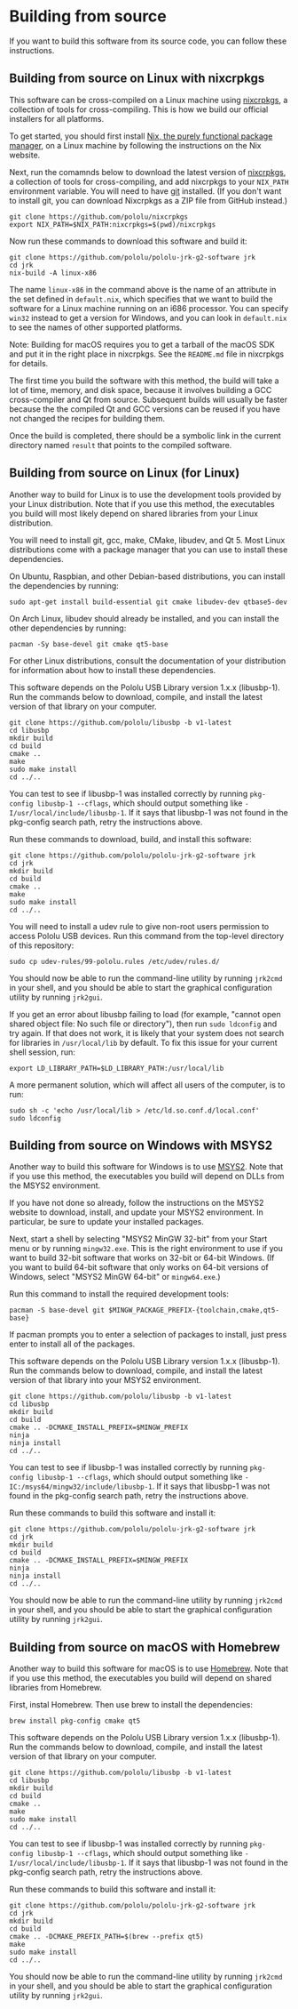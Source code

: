 # Building from source

If you want to build this software from its source code, you can follow these
instructions.


## Building from source on Linux with nixcrpkgs

This software can be cross-compiled on a Linux machine using
[nixcrpkgs](https://github.com/pololu/nixcrpkgs), a collection of tools for
cross-compiling.  This is how we build our official installers for all
platforms.

To get started, you should first install [Nix, the purely functional
package manager](http://nixos.org/nix/), on a Linux machine by following the
instructions on the Nix website.

Next, run the comamnds below to download the latest version of
[nixcrpkgs](https://github.com/pololu/nixcrpkgs), a collection of tools for
cross-compiling, and add nixcrpkgs to your `NIX_PATH` environment variable.  You
will need to have [git](https://git-scm.com/) installed.  (If you don't want to
install git, you can download Nixcrpkgs as a ZIP file from GitHub instead.)

    git clone https://github.com/pololu/nixcrpkgs
    export NIX_PATH=$NIX_PATH:nixcrpkgs=$(pwd)/nixcrpkgs

Now run these commands to download this software and build it:

    git clone https://github.com/pololu/pololu-jrk-g2-software jrk
    cd jrk
    nix-build -A linux-x86

The name `linux-x86` in the command above is the name of an attribute in the set
defined in `default.nix`, which specifies that we want to build the software
for a Linux machine running on an i686 processor.  You can specify `win32`
instead to get a version for Windows, and you can look in `default.nix` to see
the names of other supported platforms.

Note: Building for macOS requires you to get a tarball of the macOS SDK
and put it in the right place in nixcrpkgs.  See the `README.md` file in
nixcrpkgs for details.

The first time you build the software with this method, the build will take a
lot of time, memory, and disk space, because it involves building a GCC
cross-compiler and Qt from source.  Subsequent builds will usually be faster
because the the compiled Qt and GCC versions can be reused if you have not
changed the recipes for building them.

Once the build is completed, there should be a symbolic link in the current
directory named `result` that points to the compiled software.


## Building from source on Linux (for Linux)

Another way to build for Linux is to use the development tools provided by your
Linux distribution.  Note that if you use this method, the
executables you build will most likely depend on shared libraries
from your Linux distribution.

You will need to install git, gcc, make, CMake, libudev,
and Qt 5.  Most Linux distributions come with a package manager that you can use
to install these dependencies.

On Ubuntu, Raspbian, and other Debian-based distributions, you can install the
dependencies by running:

    sudo apt-get install build-essential git cmake libudev-dev qtbase5-dev

On Arch Linux, libudev should already be installed, and you can install the
other dependencies by running:

    pacman -Sy base-devel git cmake qt5-base

For other Linux distributions, consult the documentation of your distribution
for information about how to install these dependencies.

This software depends on the Pololu USB Library version 1.x.x (libusbp-1).  Run
the commands below to download, compile, and install the latest version of that
library on your computer.

    git clone https://github.com/pololu/libusbp -b v1-latest
    cd libusbp
    mkdir build
    cd build
    cmake ..
    make
    sudo make install
    cd ../..

You can test to see if libusbp-1 was installed correctly by running
`pkg-config libusbp-1 --cflags`,
which should output something like
`-I/usr/local/include/libusbp-1`.
If it says that libusbp-1 was not found in the pkg-config search path,
retry the instructions above.

Run these commands to download, build, and install this software:

    git clone https://github.com/pololu/pololu-jrk-g2-software jrk
    cd jrk
    mkdir build
    cd build
    cmake ..
    make
    sudo make install
    cd ../..

You will need to install a udev rule to give non-root users permission to access
Pololu USB devices. Run this command from the top-level directory of this
repository:

    sudo cp udev-rules/99-pololu.rules /etc/udev/rules.d/

You should now be able to run the command-line utility by running `jrk2cmd` in
your shell, and you should be able to start the graphical configuration utility
by running `jrk2gui`.

If you get an error about libusbp failing to load (for example,
"cannot open shared object file: No such file or directory"), then
run `sudo ldconfig` and try again.  If that does not work, it is likely that
your system does not search for libraries in `/usr/local/lib`
by default.  To fix this issue for your current shell session, run:

    export LD_LIBRARY_PATH=$LD_LIBRARY_PATH:/usr/local/lib

A more permanent solution, which will affect all users of the computer, is to
run:

    sudo sh -c 'echo /usr/local/lib > /etc/ld.so.conf.d/local.conf'
    sudo ldconfig


## Building from source on Windows with MSYS2

Another way to build this software for Windows is to use
[MSYS2](http://msys2.github.io/).  Note that if you use this method, the
executables you build will depend on DLLs from the MSYS2 environment.

If you have not done so already, follow the instructions on the MSYS2 website to
download, install, and update your MSYS2 environment.  In particular, be sure to
update your installed packages.

Next, start a shell by selecting "MSYS2 MinGW 32-bit" from your Start menu or
by running `mingw32.exe`.  This is the right environment to use if you want to
build 32-bit software that works on 32-bit or 64-bit Windows.  (If you want to
build 64-bit software that only works on 64-bit versions of Windows, select
"MSYS2 MinGW 64-bit" or `mingw64.exe`.)

Run this command to install the required development tools:

    pacman -S base-devel git $MINGW_PACKAGE_PREFIX-{toolchain,cmake,qt5-base}

If pacman prompts you to enter a selection of packages to install, just press
enter to install all of the packages.

This software depends on the Pololu USB Library version 1.x.x (libusbp-1).  Run
the commands below to download, compile, and install the latest version of that
library into your MSYS2 environment.

    git clone https://github.com/pololu/libusbp -b v1-latest
    cd libusbp
    mkdir build
    cd build
    cmake .. -DCMAKE_INSTALL_PREFIX=$MINGW_PREFIX
    ninja
    ninja install
    cd ../..

You can test to see if libusbp-1 was installed correctly by running
`pkg-config libusbp-1 --cflags`,
which should output something like
`-IC:/msys64/mingw32/include/libusbp-1`.
If it says that libusbp-1 was not found in the pkg-config search path,
retry the instructions above.

Run these commands to build this software and install it:

    git clone https://github.com/pololu/pololu-jrk-g2-software jrk
    cd jrk
    mkdir build
    cd build
    cmake .. -DCMAKE_INSTALL_PREFIX=$MINGW_PREFIX
    ninja
    ninja install
    cd ../..

You should now be able to run the command-line utility by running `jrk2cmd` in
your shell, and you should be able to start the graphical configuration utility
by running `jrk2gui`.


## Building from source on macOS with Homebrew

Another way to build this software for macOS is to use
[Homebrew](http://brew.sh/).  Note that if you use this method, the executables
you build will depend on shared libraries from Homebrew.

First, instal Homebrew.  Then use brew to install the dependencies:

    brew install pkg-config cmake qt5

This software depends on the Pololu USB Library version 1.x.x (libusbp-1).  Run
the commands below to download, compile, and install the latest version of that
library on your computer.

    git clone https://github.com/pololu/libusbp -b v1-latest
    cd libusbp
    mkdir build
    cd build
    cmake ..
    make
    sudo make install
    cd ../..

You can test to see if libusbp-1 was installed correctly by running
`pkg-config libusbp-1 --cflags`,
which should output something like
`-I/usr/local/include/libusbp-1`.
If it says that libusbp-1 was not found in the pkg-config search path,
retry the instructions above.

Run these commands to build this software and install it:

    git clone https://github.com/pololu/pololu-jrk-g2-software jrk
    cd jrk
    mkdir build
    cd build
    cmake .. -DCMAKE_PREFIX_PATH=$(brew --prefix qt5)
    make
    sudo make install
    cd ../..

You should now be able to run the command-line utility by running `jrk2cmd` in
your shell, and you should be able to start the graphical configuration utility
by running `jrk2gui`.
